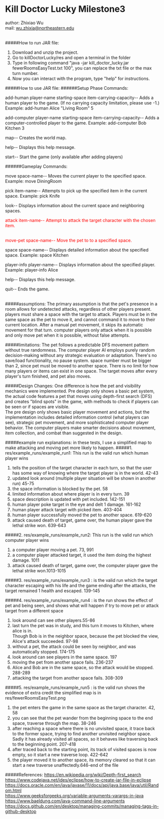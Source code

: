 # Kill Doctor Lucky Milestone3

author: Zhixiao Wu<br>
mail: wu.zhixia@northeastern.edu<br><br>

#####How to run JAR file:
1. Download and unzip the project.<br>
2. Go to killDoctorLucky/res and open a terminal in the folder<br>
3. Type in following command "java -jar kill_doctor_lucky.jar fewerRoomsEasyTest.txt 100", you can replace the txt file or the max turn number.<br>
4. Now you can interact with the program, type "help" for instructions.<br>

#####How to use JAR file:
######Setup Phase Commands:

  add-human player-name starting-space item-carrying-capacity--
    Adds a human player to the game. 
    (If no carrying capacity limitation, please use -1.)
    Example: add-human Alice "Living Room" 5

  add-computer player-name starting-space item-carrying-capacity--
    Adds a computer-controlled player to the game.
    Example: add-computer Bob Kitchen 3

  map--
    Creates the world map.

  help--
    Displays this help message.

  start--
    Start the game (only available after adding players)<br>
    
######Gameplay Commands:

  move space-name--
    Moves the current player to the specified space.
    Example: move DiningRoom

  pick item-name--
    Attempts to pick up the specified item in the current space.
    Example: pick Knife

  look--
    Displays information about the current space and neighboring spaces.

  <span style="color:red">attack item-name--
    Attempt to attack the target character with the chosen item.</span><br><br>

  <span style="color:red">move-pet space-name--
    Move the pet to to a specified space.</span>

  space space-name--
    Displays detailed information about the specified space.
    Example: space Kitchen

  player-info player-name--
    Displays information about the specified player.
    Example: player-info Alice

  help--
    Displays this help message.

  quit--
    Ends the game.
<br><br>

#####assumptions:
The primary assumption is that the pet's presence in a room allows for undetected attacks, regardless of other players present. players must share a space with the target to attack. Players must be in the same space as the pet to move it, and cannot command it to move to their current location. After a manual pet movement, it skips its automatic movement for that turn. computer players only attack when it is possible and only move pet when it is possible, without false attempts.

#####limitations:
The pet follows a predictable DFS movement pattern without true randomness.
The computer player AI employs purely random decision-making without any strategic evaluation or adaptation. 
There's no save/load functionality, no pause system.
space number must be bigger than 2, since pet must be moved to another space.
There is no limit for how many players or items can exist in one space.
The target moves after every player's turn finished, and pet also moves.

#####Design Changes:
One difference is how the pet and visibility mechanics were implemented. Pre design only shows a basic pet system, the actual code features a pet that moves using depth-first search (DFS) and creates "blind spots" in the game, with methods to check if players can be seen or if spaces are visible.<br>
The pre design only shows basic player movement and actions, but the implementation includes detailed information control (what players can see), strategic pet movement, and more sophisticated computer player behavior. The computer players make smarter decisions about movement, item collection, and combat than suggested in the design.<br>

#####example run explanations:
in these tests, I use a simplified map to make attacking and moving pet more likely to happen.
#####1. res/example_runs/example_run1: This run is the valid run which human player wins
1) tells the position of the target character in each turn, so that the user has some way of knowing where the target player is in the world. 42-43 <br>
2) updated look around (multiple player situation will be shown in another run) 45-75<br>
3) the space information is blocked by the pet. 58<br>
4) limited information about where player is in every turn. 39<br>
5) space description is updated with pet included. 142-151<br>
6) human player poke target in the eye and delt 1 damage. 161-162<br>
7) human player attack target with picked item. 403-404<br>
8) human player successfully moved the pet to another space. 619-620<br>
9) attack caused death of target, game over, the human player gave the lethal strike won. 639-643<br>


#####2. res/example_runs/example_run2: This run is the valid run which computer player wins
1) a computer player moving a pet. 73, 991<br>
2) a computer player attacked target, it used the item doing the highest damage. 1011<br>
3) attack caused death of target, game over, the computer player gave the lethal strike won.1013-1015<br>

#####3. res/example_runs/example_run3 : is the valid run which the target character escaping with his life and the game ending
after the attacks, the target remained 1 health and escaped. 139-145<br>

#####4. res/example_runs/example_run4 : is the run shows the effect of pet and being seen, and shows what will happen if try to move pet or attack target from a different space
1) look around can see other players.55-86<br>
2) last turn the pet was in study, and this turn it moves to Kitchen, where alice is in.<br>
Though Bob is in the neighbor space, because the pet blocked the view, Alice's attack succeeded. 97-98<br>
3) without a pet, the attack could be seen by neighbor, and was automatically stopped. 174-175<br>
4) look around can see players in the same space. 197<br>
5) moving the pet from another space fails. 236-237<br>
6) Alice and Bob are in the same space, so the attack would be stopped. 288-289<br>
7) attacking the target from another space fails. 308-309 <br>


#####5. res/example_runs/example_run5 : is the valid run shows the evidence of extra credit
the simplified map is in res/fewerRoomsEasyTest.png<br>
1) the pet enters the game in the same space as the target character. 42, 58<br>
2) you can see that the pet wander from the beginning space to the end space, traverse through the map. 38-246<br>
3) after reaching a space where there is no unvisited space, it trace back to the former space, trying to find another unvisited neighbor space. Sadly it has already visited all spaces, so it behaves like traversing back to the beginning point. 207-418<br>
4) after traced back to the starting point, its track of visited spaces is now empty, so it start a new traverse loop. 422-642<br>
5) the player moved it to another space, its memory cleared so that it can start a new traverse unaffectedly.646-end of the file<br>

#####References:
https://en.wikipedia.org/wiki/Depth-first_search<br>
https://www.codejava.net/ides/eclipse/how-to-create-jar-file-in-eclipse<br>
https://docs.oracle.com/en/java/javase/11/docs/api/java.base/java/util/Random.html<br>
https://www.geeksforgeeks.org/variable-arguments-varargs-in-java<br>
https://www.baeldung.com/java-command-line-arguments<br>
https://docs.github.com/en/desktop/managing-commits/managing-tags-in-github-desktop